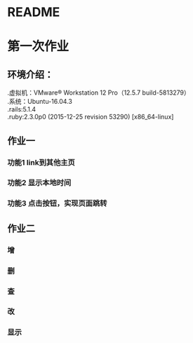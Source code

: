 # README
# 第一次作业

## 环境介绍：
.虚拟机：VMware® Workstation 12 Pro（12.5.7 build-5813279）  
.系统：Ubuntu-16.04.3  
.rails:5.1.4  
.ruby:2.3.0p0 (2015-12-25 revision 53290) [x86_64-linux]  


## 作业一
### 功能1 link到其他主页

### 功能2 显示本地时间
### 功能3 点击按钮，实现页面跳转

## 作业二


### 增
### 删
### 查
### 改

### 显示
